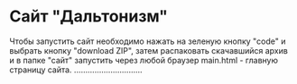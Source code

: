 # Сайт "Дальтонизм"
Чтобы запустить сайт необходимо нажать на зеленую кнопку "code" и выбрать кнопку "download ZIP", затем распаковать скачавшийся архив и в папке "сайт" запустить через любой браузер main.html - главную страницу сайта.
..............................
